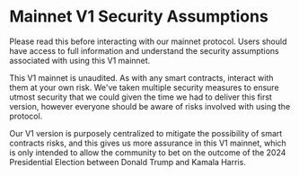 # Mainnet V1 Security Assumptions

Please read this before interacting with our mainnet protocol. Users should have access to full information and understand the security assumptions associated with using this V1 mainnet.

This V1 mainnet is unaudited. As with any smart contracts, interact with them at your own risk. We've taken multiple security measures to ensure utmost security that we could given the time we had to deliver this first version, however everyone should be aware of risks involved with using the protocol.

Our V1 version is purposely centralized to mitigate the possibility of smart contracts risks, and this gives us more assurance in this V1 mainnet, which is only intended to allow the community to bet on the outcome of the 2024 Presidential Election between Donald Trump and Kamala Harris.&#x20;
